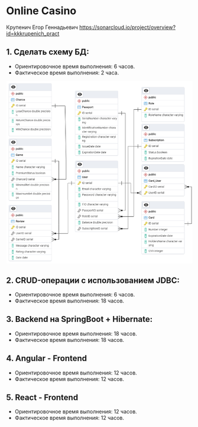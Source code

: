 # Online Casino

Крупенич Егор Геннадьевич
https://sonarcloud.io/project/overview?id=kkkrupenich_pract

## 1. Сделать схему БД:
* Ориентировочное время выполнения: 6 часов.
* Фактическое время выполнения: 2 часа.

![схема бд](https://github.com/kkkrupenich/pract/blob/main/erd.png)

## 2. CRUD-операции с использованием JDBC:
* Ориентировочное время выполнения: 6 часов.
* Фактическое время выполнения: 18 часов.

## 3. Backend на SpringBoot + Hibernate:
* Ориентировочное время выполнения: 18 часов.
* Фактическое время выполнения: 18 часов.

## 4. Angular - Frontend
* Ориентировочное время выполнения: 12 часов.
* Фактическое время выполнения: 12 часов.

## 5. React - Frontend
* Ориентировочное время выполнения: 12 часов.
* Фактическое время выполнения: 12 часов.